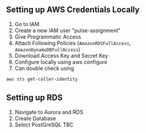 ## Setting up AWS Credentials Locally

1. Go to IAM
2. Create a new IAM user "pulse-assignment"
3. Give Programmatic Access
4. Attach Following Policies (`AmazonRDSFullAccess`, `AmazonDynamoDBFullAccess`)
5. Download Access Key and Secret Key
6. Configure locally using aws configure
7. Can double check using

```bash
aws sts get-caller-identity
```

## Setting up RDS

1. Navigate to Aurora and RDS
2. Create Database
3. Select PostGreSQL
   TBC
